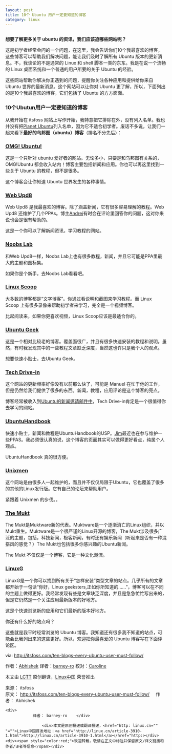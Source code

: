 ```yaml
---
layout: post
title: 10个 Ubuntu 用户一定要知道的博客
category: linux
---
```



<td id="article_content"><p><a href="https://camo.githubusercontent.com/402f871af354595b15fcda548d67826810926a19/687474703a2f2f697473666f73732e697473666f73732e6e6574646e612d63646e2e636f6d2f77702d636f6e74656e742f75706c6f6164732f323031342f30392f426573745f5562756e74755f426c6f67732e6a7067" target="_blank"><img src="https://camo.githubusercontent.com/402f871af354595b15fcda548d67826810926a19/687474703a2f2f697473666f73732e697473666f73732e6e6574646e612d63646e2e636f6d2f77702d636f6e74656e742f75706c6f6164732f323031342f30392f426573745f5562756e74755f426c6f67732e6a7067" alt="" data-canonical-src="http://img.linux.net.cn/data/attachment/album/201409/27/092648ie0hlflepel1cggx.jpg"></a></p>
<p><strong>想要了解更多关于 ubuntu 的资讯，我们应该追哪些网站呢？</strong></p>
<p>这是初学者经常会问的一个问题，在这里，我会告诉你们10个我最喜欢的博客，这些博客可以帮助我们解决问题，能让我们及时了解所有 Ubuntu 版本的更新消息。不，我谈论的不是通常的 Linux 和 shell 脚本一类的东东。我是在说一个流畅的 Linux 桌面系统和一个普通的用户所要的关于 Ubuntu 的经验。</p>
<p>这些网站帮助你解决你正遇到的问题，提醒你关注各种应用和提供给你来自 Ubuntu 世界的最新消息。这个网站可以让你对 Ubuntu 更了解，所以，下面列出的是10个我最喜欢的博客，它们包括了 Ubuntu 的方方面面。</p>
<h3><a class="anchor" href="https://github.com/LCTT/TranslateProject/blob/master/translated/talk/20140922%20Ten%20Blogs%20Every%20Ubuntu%20User%20Must%20Follow.md#10%E4%B8%AAubutun%E7%94%A8%E6%88%B7%E4%B8%80%E5%AE%9A%E8%A6%81%E7%9F%A5%E9%81%93%E7%9A%84%E5%8D%9A%E5%AE%A2" name="user-content-10%E4%B8%AAubutun%E7%94%A8%E6%88%B7%E4%B8%80%E5%AE%9A%E8%A6%81%E7%9F%A5%E9%81%93%E7%9A%84%E5%8D%9A%E5%AE%A2"></a>10个Ubutun用户一定要知道的博客</h3>
<p>从我开始在 itsfoss 网站上写作开始，我特意把它排除在外，没有列入名单。我也并没有把<a href="http://planet.ubuntu.com/">Planet Ubuntu</a>列入名单，因为它不适合初学者。废话不多说，让我们一起来看下<strong>最好的乌邦图（ubuntu）博客</strong>（排名不分先后）：</p>
<h3><a class="anchor" href="https://github.com/LCTT/TranslateProject/blob/master/translated/talk/20140922%20Ten%20Blogs%20Every%20Ubuntu%20User%20Must%20Follow.md#omg-ubuntu" name="user-content-omg-ubuntu"></a><a href="http://www.omgubuntu.co.uk/">OMG! Ubuntu!</a></h3>
<p>这是一个只针对 ubuntu 爱好者的网站。无论多小，只要是和乌邦图有关系的，OMG!Ubuntu 都会收入站内！博客主要包括新闻和应用。你也可以再这里找到一些关于 Ubuntu 的教程，但不是很多。</p>
<p>这个博客会让你知道 Ubuntu 世界发生的各种事情。</p>
<h3><a class="anchor" href="https://github.com/LCTT/TranslateProject/blob/master/translated/talk/20140922%20Ten%20Blogs%20Every%20Ubuntu%20User%20Must%20Follow.md#web-upd8" name="user-content-web-upd8"></a><a href="http://www.webupd8.org/">Web Upd8</a></h3>
<p>Web Upd8 是我最喜欢的博客。除了涵盖新闻，它有很多容易理解的教程。Web Upd8 还维护了几个PPAs。博主<a href="https://plus.google.com/+AlinAndrei">Andrei</a>有时会在评论里回答你的问题，这对你来说也会是很有帮助的。</p>
<p>这是一个你可以了解新闻资讯，学习教程的网站。</p>
<h3><a class="anchor" href="https://github.com/LCTT/TranslateProject/blob/master/translated/talk/20140922%20Ten%20Blogs%20Every%20Ubuntu%20User%20Must%20Follow.md#noobs-lab" name="user-content-noobs-lab"></a><a href="http://www.noobslab.com/">Noobs Lab</a></h3>
<p>和Web Upd8一样，Noobs Lab上也有很多教程，新闻，并且它可能是PPA里最大的主题和图标集。</p>
<p>如果你是个新手，去Noobs Lab看看吧。</p>
<h3><a class="anchor" href="https://github.com/LCTT/TranslateProject/blob/master/translated/talk/20140922%20Ten%20Blogs%20Every%20Ubuntu%20User%20Must%20Follow.md#linux-scoop" name="user-content-linux-scoop"></a><a href="http://linuxscoop.com/">Linux Scoop</a></h3>
<p>大多数的博客都是“文字博客”。你通过看说明和截图来学习教程。而 Linux Scoop 上有很多录像来帮助初学者来学习，完全是一个视频博客。</p>
<p>比起阅读来，如果你更喜欢视频，Linux Scoop应该是最适合你的。</p>
<h3><a class="anchor" href="https://github.com/LCTT/TranslateProject/blob/master/translated/talk/20140922%20Ten%20Blogs%20Every%20Ubuntu%20User%20Must%20Follow.md#ubuntu-geek" name="user-content-ubuntu-geek"></a><a href="http://www.ubuntugeek.com/">Ubuntu Geek</a></h3>
<p>这是一个相对比较老的博客。覆盖面很广，并且有很多快速安装的教程和说明。虽然，有时我发现其中的一些教程文章缺乏深度，当然这也许只是我个人的观点。</p>
<p>想要快速小贴士，去Ubuntu Geek。</p>
<h3><a class="anchor" href="https://github.com/LCTT/TranslateProject/blob/master/translated/talk/20140922%20Ten%20Blogs%20Every%20Ubuntu%20User%20Must%20Follow.md#tech-drive-in" name="user-content-tech-drive-in"></a><a href="http://www.techdrivein.com/">Tech Drive-in</a></h3>
<p>这个网站的更新频率好像没有以前那么快了，可能是 Manuel 在忙于他的工作，但是仍然给我们提供了很多的东西。新闻，教程，应用评论是这个博客的亮点。</p>
<p>博客经常被收入到<a href="https://lists.ubuntu.com/mailman/listinfo/ubuntu-news">Ubuntu的新闻邀请邮件中</a>，Tech Drive-in肯定是一个很值得你去学习的网站。</p>
<h3><a class="anchor" href="https://github.com/LCTT/TranslateProject/blob/master/translated/talk/20140922%20Ten%20Blogs%20Every%20Ubuntu%20User%20Must%20Follow.md#ubuntuhandbook" name="user-content-ubuntuhandbook"></a><a href="http://ubuntuhandbook.org/">UbuntuHandbook</a></h3>
<p>快速小贴士，新闻和教程是UbuntuHandbook的USP。<a href="https://plus.google.com/u/0/+JimUbuntuHandbook">Jim</a>最近也在参与维护一些PPAS。我必须很认真的说，这个博客的页面其实可以做得更好看点，纯属个人观点。</p>
<p>UbuntuHandbook 真的很方便。</p>
<h3><a class="anchor" href="https://github.com/LCTT/TranslateProject/blob/master/translated/talk/20140922%20Ten%20Blogs%20Every%20Ubuntu%20User%20Must%20Follow.md#unixmen" name="user-content-unixmen"></a><a href="http://www.unixmen.com/">Unixmen</a></h3>
<p>这个网站是由很多人一起维护的，而且并不仅仅局限于Ubuntu，它也覆盖了很多的其他的Linux发行版。它有自己的论坛来帮助用户。</p>
<p>紧跟着 Unixmen 的步伐。。</p>
<h3><a class="anchor" href="https://github.com/LCTT/TranslateProject/blob/master/translated/talk/20140922%20Ten%20Blogs%20Every%20Ubuntu%20User%20Must%20Follow.md#the-mukt" name="user-content-the-mukt"></a><a href="http://www.themukt.com/">The Mukt</a></h3>
<p>The Mukt是Muktware新的代表。Muktware是一个逐渐消亡的Linux组织，并以Mukt重生。Muktware是一个很严谨的Linux开源的博客，The Mukt涉及很多广泛的主题，包括，科技新闻，极客新闻，有时还有娱乐新闻（听起来是否有一种混搭风的感觉？）The Mukt也包括很多你感兴趣的Ubuntu新闻。</p>
<p>The Mukt 不仅仅是一个博客，它是一种文化潮流。</p>
<h3><a class="anchor" href="https://github.com/LCTT/TranslateProject/blob/master/translated/talk/20140922%20Ten%20Blogs%20Every%20Ubuntu%20User%20Must%20Follow.md#linuxg" name="user-content-linuxg"></a><a href="http://linuxg.net/">LinuxG</a></h3>
<p>LinuxG是一个你可以找到所有关于“怎样安装”类型文章的站点。几乎所有的文章都开始于一句话“你好，Linux geeksters,正如你所知道的……”，博客可以在不同的主题上做得更好。我经常发现有些是文章缺乏深度，并且是急急忙忙写出来的，但是它仍然是一个关注应用最新版本的好地方。</p>
<p>这是个快速浏览新的应用和它们最新的版本好地方。</p>
<p><a class="anchor" href="https://github.com/LCTT/TranslateProject/blob/master/translated/talk/20140922%20Ten%20Blogs%20Every%20Ubuntu%20User%20Must%20Follow.md#%E4%BD%A0%E8%BF%98%E6%9C%89%E4%BB%80%E4%B9%88%E5%A5%BD%E7%9A%84%E7%AB%99%E7%82%B9%E5%90%97" name="user-content-%E4%BD%A0%E8%BF%98%E6%9C%89%E4%BB%80%E4%B9%88%E5%A5%BD%E7%9A%84%E7%AB%99%E7%82%B9%E5%90%97"></a>你还有什么好的站点吗？</p>
<p><a class="anchor" href="https://github.com/LCTT/TranslateProject/blob/master/translated/talk/20140922%20Ten%20Blogs%20Every%20Ubuntu%20User%20Must%20Follow.md#%E8%BF%99%E4%BA%9B%E5%B0%B1%E6%98%AF%E6%88%91%E5%B9%B3%E6%97%B6%E7%BB%8F%E5%B8%B8%E6%B5%8F%E8%A7%88%E7%9A%84-ubuntu-%E5%8D%9A%E5%AE%A2%E6%88%91%E7%9F%A5%E9%81%93%E8%BF%98%E6%9C%89%E5%BE%88%E5%A4%9A%E6%88%91%E4%B8%8D%E7%9F%A5%E9%81%93%E7%9A%84%E7%AB%99%E7%82%B9%E5%8F%AF%E8%83%BD%E4%BC%9A%E6%AF%94%E6%88%91%E5%88%97%E5%87%BA%E6%9D%A5%E7%9A%84%E8%BF%99%E4%BA%9B%E6%9B%B4%E5%A5%BD%E6%89%80%E4%BB%A5%E6%AC%A2%E8%BF%8E%E6%8A%8A%E4%BD%A0%E6%9C%80%E5%96%9C%E7%88%B1%E7%9A%84-ubuntu-%E5%8D%9A%E5%AE%A2%E5%86%99%E5%9C%A8%E4%B8%8B%E9%9D%A2%E8%AF%84%E8%AE%BA%E5%8C%BA" name="user-content-%E8%BF%99%E4%BA%9B%E5%B0%B1%E6%98%AF%E6%88%91%E5%B9%B3%E6%97%B6%E7%BB%8F%E5%B8%B8%E6%B5%8F%E8%A7%88%E7%9A%84-ubuntu-%E5%8D%9A%E5%AE%A2%E6%88%91%E7%9F%A5%E9%81%93%E8%BF%98%E6%9C%89%E5%BE%88%E5%A4%9A%E6%88%91%E4%B8%8D%E7%9F%A5%E9%81%93%E7%9A%84%E7%AB%99%E7%82%B9%E5%8F%AF%E8%83%BD%E4%BC%9A%E6%AF%94%E6%88%91%E5%88%97%E5%87%BA%E6%9D%A5%E7%9A%84%E8%BF%99%E4%BA%9B%E6%9B%B4%E5%A5%BD%E6%89%80%E4%BB%A5%E6%AC%A2%E8%BF%8E%E6%8A%8A%E4%BD%A0%E6%9C%80%E5%96%9C%E7%88%B1%E7%9A%84-ubuntu-%E5%8D%9A%E5%AE%A2%E5%86%99%E5%9C%A8%E4%B8%8B%E9%9D%A2%E8%AF%84%E8%AE%BA%E5%8C%BA"></a>这些就是我平时经常浏览的 Ubuntu 博客。我知道还有很多我不知道的站点，可能会比我列出来的这些更好。所以，欢迎把你最喜爱的 Ubuntu 博客写在下面评论区。</p>
<p>via:&nbsp;<a href="http://itsfoss.com/ten-blogs-every-ubuntu-user-must-follow/">http://itsfoss.com/ten-blogs-every-ubuntu-user-must-follow/</a></p>
<p>作者：<a href="http://itsfoss.com/author/Abhishek/">Abhishek</a>&nbsp;译者：<a href="https://github.com/barney-ro">barney-ro</a>&nbsp;校对：<a href="https://github.com/carolinewuyan">Caroline</a></p>
<p>本文由&nbsp;<a href="https://github.com/LCTT/TranslateProject">LCTT</a>&nbsp;原创翻译，<a href="http://linux.cn/">Linux中国</a>&nbsp;荣誉推出</p>
  				
<div class="copyright">
    <div>来源： itsfoss</div>    <div>
    	原文： <a href="http://itsfoss.com/ten-blogs-every-ubuntu-user-must-follow/" target="_blank">http://itsfoss.com/ten-blogs-every-ubuntu-user-must-follow/</a>&nbsp;&nbsp;&nbsp;&nbsp;    	作者： Abhishek     </div>
    
    <div>
    	    	译者： barney-ro    </div>

                	<div>本文是原创投递或翻译投递，<href="http: linux.cn="" "="">Linux中国首发地址：<a href="http://linux.cn/article-3910-1.html">http://linux.cn/article-3910-1.html</a></href="http:></div><div><span style="color:red;">欢迎转载，敬请在正文中标注并保留原文/译文链接和作者/译者等信息</span></div>
                	
</div>
<div class="hm">
<a title="分享到腾讯微博" href="javascript:void( share_tqq(SITEURL + 'article-3910-1.html','article_title','article_content','http://img.linux.net.cn/data/attachment/album/201409/27/092648ie0hlflepel1cggx.jpg.large.jpg') );" class="tqq_large"></a>
<a title="分享到新浪微博" href="javascript:void( share_tsina(SITEURL + 'article-3910-1.html','article_title','article_content','http://img.linux.net.cn/data/attachment/album/201409/27/092648ie0hlflepel1cggx.jpg.large.jpg') );" class="tsina_large"></a>
</div>
</td>
